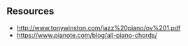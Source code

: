 ## Resources 
- http://www.tonywinston.com/jazz%20piano/ov%201.pdf
- https://www.pianote.com/blog/all-piano-chords/

